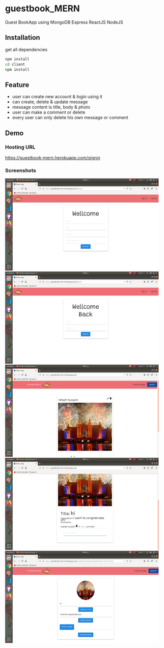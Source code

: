 # guestbook_MERN
Guest BookApp using MongoDB Express ReactJS NodeJS

## Installation
get all dependencies

```bash
npm install
cd client 
npm install
```

## Feature
- user can create new account & login using it
- can create, delete & update message 
- message content is title, body & photo
- user can make a comment or delete
- every user can only delete his own message or comment 


## Demo

### Hosting URL
https://guestbook-mern.herokuapp.com/signin

### Screenshots

<img src="screens/img1.png" width="500" height="300">


<img src="screens/img2.png" width="500" height="300">


<img src="screens/img3.png" width="500" height="300">


<img src="screens/img4.png" width="500" height="300">


<img src="screens/img5.png" width="500" height="300">

